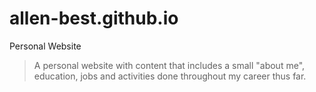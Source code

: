 # allen-best.github.io
Personal Website

> A personal website with content that includes a small "about me", education, jobs and activities done throughout my career thus far. 
